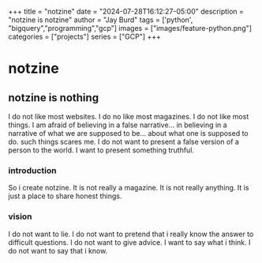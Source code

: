 +++
title =  "notzine"
date = "2024-07-28T16:12:27-05:00" 
description = "notzine is notzine"
author = "Jay Burd"
tags = ['python', "bigquery","programming","gcp"]
images = ["images/feature-python.png"]
categories = ["projects"]
series   = ["GCP"]
+++



# notzine

## notzine is nothing

I do not like most websites. I do no like most magazines. I do not like most things. I am afraid of believing in a false narrative... in believing in a narrative of what we are supposed to be... about what one is supposed to do. such things scares me.  I do not want to present a false version of a person to the world.  I want to present something truthful. 

### introduction

So i create notzine. It is not really a magazine. It is not really anything. It is just a place to share honest things. 

### vision

I do not want to lie. I do not want to pretend that i really know the answer to difficult questions. I do not want to give advice. I want to say what i think. I do not want to say that i know.

